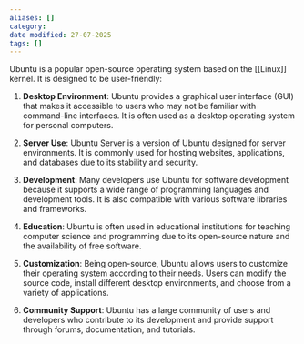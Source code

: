 ```yaml
---
aliases: []
category:
date modified: 27-07-2025
tags: []
---
```

Ubuntu is a popular open-source operating system based on the [[Linux]] kernel. It is designed to be user-friendly:

1. **Desktop Environment**: Ubuntu provides a graphical user interface (GUI) that makes it accessible to users who may not be familiar with command-line interfaces. It is often used as a desktop operating system for personal computers.

2. **Server Use**: Ubuntu Server is a version of Ubuntu designed for server environments. It is commonly used for hosting websites, applications, and databases due to its stability and security.

3. **Development**: Many developers use Ubuntu for software development because it supports a wide range of programming languages and development tools. It is also compatible with various software libraries and frameworks.

4. **Education**: Ubuntu is often used in educational institutions for teaching computer science and programming due to its open-source nature and the availability of free software.

5. **Customization**: Being open-source, Ubuntu allows users to customize their operating system according to their needs. Users can modify the source code, install different desktop environments, and choose from a variety of applications.

6. **Community Support**: Ubuntu has a large community of users and developers who contribute to its development and provide support through forums, documentation, and tutorials.

